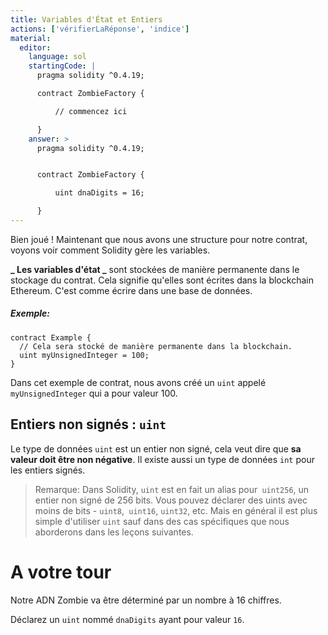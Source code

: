 ```yaml
---
title: Variables d'État et Entiers
actions: ['vérifierLaRéponse', 'indice']
material:
  editor:
    language: sol
    startingCode: |
      pragma solidity ^0.4.19;

      contract ZombieFactory {

          // commencez ici

      }
    answer: >
      pragma solidity ^0.4.19;


      contract ZombieFactory {

          uint dnaDigits = 16;

      }
---
```


Bien joué ! Maintenant que nous avons une structure pour notre contrat, voyons voir comment Solidity gère les variables.

**_ Les variables d'état _** sont stockées de manière permanente dans le stockage du contrat. Cela signifie qu'elles sont écrites dans la blockchain Ethereum. C'est comme écrire dans une base de données.

##### Exemple:
```
contract Example {
  // Cela sera stocké de manière permanente dans la blockchain.
  uint myUnsignedInteger = 100;
}
```

Dans cet exemple de contrat, nous avons créé un `uint` appelé `myUnsignedInteger` qui a pour valeur 100.

## Entiers non signés : `uint`

Le type de données `uint` est un entier non signé, cela veut dire que **sa valeur doit être non négative**. Il existe aussi un type de données `int` pour les entiers signés.

> Remarque: Dans Solidity, `uint` est en fait un alias pour` uint256`, un entier non signé de 256 bits. Vous pouvez déclarer des uints avec moins de bits - `uint8`,` uint16`, `uint32`, etc. Mais en général il est plus simple d'utiliser `uint` sauf dans des cas spécifiques que nous aborderons dans les leçons suivantes.


# A votre tour

Notre ADN Zombie va être déterminé par un nombre à 16 chiffres.

Déclarez un `uint` nommé `dnaDigits` ayant pour valeur `16`.
